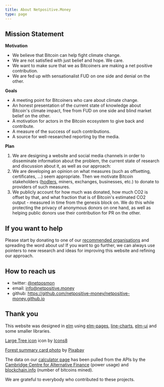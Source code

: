 ```yaml
---
title: About Netpositive.Money
type: page
---
```

## Mission Statement

**Motivation**

- We believe that Bitcoin can help fight climate change.
- We are not satisfied with just belief and hope. We care.
- We want to make sure that we as Bitcoiners are making a net positive contribution.
- We are fed up with sensationalist FUD on one side and denial on the other.

**Goals**

- A meeting point for Bitcoiners who care about climate change.
- An honest presentation of the current state of knowledge about Bitcoin's climate impact, free from FUD on one side and blind market belief on the other.
- A motivation for actors in the Bitcoin ecosystem to give back and contribute.
- A measure of the success of such contributions.
- A source for well-researched reporting by the media.

**Plan**

1. We are designing a website and social media channels in order to disseminate information about the problem, the current state of research and discussion about it, as well as our approach:
2. We are developing an opinion on what measures (such as offsetting, certificates, ...) seem appropriate. Then we motivate Bitcoin stakeholders ([hodlers](https://en.wikipedia.org/wiki/Hodl), miners, exchanges, businesses, etc.) to donate to providers of such measures.
3. We publicly account for how much was donated, how much CO2 is offset by that, and what fraction that is of Bitcoin's estimated CO2 output - measured in time from the genesis block on. We do this while protecting the privacy of anonymous donors on one hand, as well as helping public donors use their contribution for PR on the other.

## If you want to help

Please start by donating to one of our [recommended organisations](partners) and
spreading the word about us! If you want to go further, we can always use
pointers to new research and ideas for improving this website and refining our approach.

## How to reach us

* twitter: [@netposmon](https://twitter.com/netposmon)
* email: <info@netpositive.money>
* github: <https://github.com/netpositive-money/netpositive-money.github.io>

## Thank you

This website was designed in [elm](https://elm-lang.org/) using
[elm-pages](https://elm-pages.com/),
[line-charts](https://terezka.github.io/line-charts/),
[elm-ui](https://package.elm-lang.org/packages/mdgriffith/elm-ui/latest/) and
some smaller libraries. 

[Large Tree icon](https://icons8.com/icons/set/large-tree) icon by [Icons8](https://icons8.com)

[Forest summary card photo](https://pixabay.com/photos/forest-mist-nature-trees-mystic-931706) by [Pixabay](https://pixabay.com/?utm_source=link-attribution&amp;utm_medium=referral&amp;utm_campaign=image&amp;utm_content=931706)

The data on our [calculator page](calculator) has been pulled from the APIs by the [Cambridge Centre for Alternative Finance](https://cbeci.org/) (power usage) and [blockchain.info](https://blockchain.info) (number of bitcoins mined).

We are grateful to everybody who contributed to these
projects.
